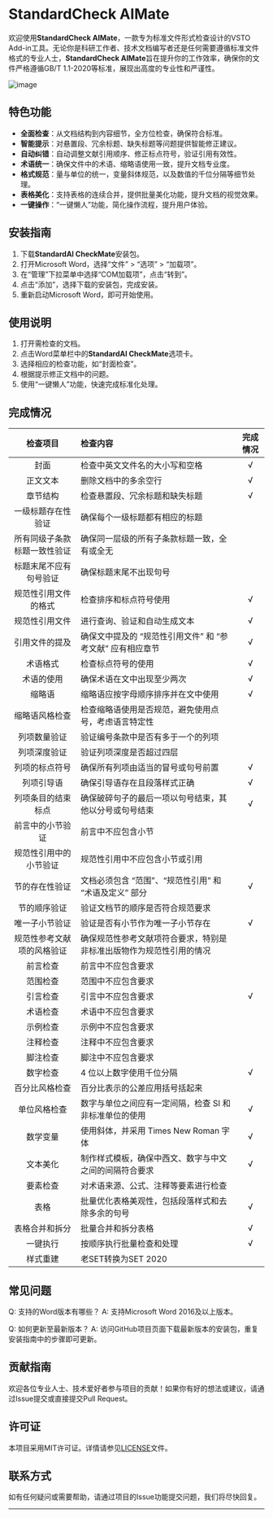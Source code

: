 # StandardCheck AIMate

欢迎使用**StandardCheck AIMate**，一款专为标准文件形式检查设计的VSTO Add-in工具。无论你是科研工作者、技术文档编写者还是任何需要遵循标准文件格式的专业人士，**StandardCheck AIMate**旨在提升你的工作效率，确保你的文件严格遵循GB/T 1.1-2020等标准，展现出高度的专业性和严谨性。

![image](https://github.com/zhangzhangco/CheckStandardfile/assets/5515762/fbd1970b-f842-40f9-988b-dd57fccb9689)

## 特色功能

- **全面检查**：从文档结构到内容细节，全方位检查，确保符合标准。
- **智能提示**：对悬置段、冗余标题、缺失标题等问题提供智能修正建议。
- **自动纠错**：自动调整文献引用顺序、修正标点符号，验证引用有效性。
- **术语统一**：确保文件中的术语、缩略语使用一致，提升文档专业度。
- **格式规范**：量与单位的统一，变量斜体规范，以及数值的千位分隔等细节处理。
- **表格美化**：支持表格的连续合并，提供批量美化功能，提升文档的视觉效果。
- **一键操作**：“一键懒人”功能，简化操作流程，提升用户体验。

## 安装指南

1. 下载**StandardAI CheckMate**安装包。
2. 打开Microsoft Word，选择“文件” > “选项” > “加载项”。
3. 在“管理”下拉菜单中选择“COM加载项”，点击“转到”。
4. 点击“添加”，选择下载的安装包，完成安装。
5. 重新启动Microsoft Word，即可开始使用。

## 使用说明

1. 打开需检查的文档。
2. 点击Word菜单栏中的**StandardAI CheckMate**选项卡。
3. 选择相应的检查功能，如“封面检查”。
4. 根据提示修正文档中的问题。
5. 使用“一键懒人”功能，快速完成标准化处理。

## 完成情况
| 检查项目 | 检查内容 | 完成情况 |
| :---: | :--- | :---: |
| 封面 | 检查中英文文件名的大小写和空格 | √ |
| 正文文本 | 删除文档中的多余空行 | √ |
| 章节结构 | 检查悬置段、冗余标题和缺失标题 | √ |
| 一级标题存在性验证 | 确保每个一级标题都有相应的标题 | |
| 所有同级子条款标题一致性验证 | 确保同一层级的所有子条款标题一致，全有或全无 | |
| 标题末尾不应有句号验证 | 确保标题末尾不出现句号 | |
| 规范性引用文件的格式 | 检查排序和标点符号使用 | √ |
| 规范性引用文件 | 进行查询、验证和自动生成文本 | √ |
| 引用文件的提及 | 确保文中提及的 “规范性引用文件” 和 “参考文献” 应有相应章节 | √ |
| 术语格式 | 检查标点符号的使用 | √ |
| 术语的使用 | 确保术语在文中出现至少两次 | √ |
| 缩略语 | 缩略语应按字母顺序排序并在文中使用 | √ |
| 缩略语风格检查 | 检查缩略语使用是否规范，避免使用点号，考虑语言特定性 | |
| 列项数量验证 | 验证编号条款中是否有多于一个的列项 | |
| 列项深度验证 | 验证列项深度是否超过四层 | |
| 列项的标点符号 | 确保所有列项由适当的冒号或句号前置 | √ |
| 列项引导语 | 确保引导语存在且段落样式正确 | √ |
| 列项条目的结束标点 | 确保破碎句子的最后一项以句号结束，其他以分号或句号结束 | √ |
| 前言中的小节验证 | 前言中不应包含小节 | |
| 规范性引用中的小节验证 | 规范性引用中不应包含小节或引用 | |
| 节的存在性验证 | 文档必须包含 “范围”、“规范性引用” 和 “术语及定义” 部分 | √ |
| 节的顺序验证 | 验证文档节的顺序是否符合规范要求 | |
| 唯一子小节验证 | 验证是否有小节作为唯一子小节存在 | √ |
| 规范性参考文献项的风格验证 | 确保规范性参考文献项符合要求，特别是非标准出版物作为规范性引用的情况 | |
| 前言检查 | 前言中不应包含要求 | |
| 范围检查 | 范围中不应包含要求 | |
| 引言检查 | 引言中不应包含要求 | √ |
| 术语检查 | 术语中不应包含要求 | |
| 示例检查 | 示例中不应包含要求 | |
| 注释检查 | 注释中不应包含要求 | |
| 脚注检查 | 脚注中不应包含要求 | |
| 数字检查 | 4 位以上数字使用千位分隔 | √ |
| 百分比风格检查 | 百分比表示的公差应用括号括起来 | |
| 单位风格检查 | 数字与单位之间应有一定间隔，检查 SI 和非标准单位的使用 | √ |
| 数学变量 | 使用斜体，并采用 Times New Roman 字体 | √ |
| 文本美化 | 制作样式模板，确保中西文、数字与中文之间的间隔符合要求 | √ |
| 要素检查 | 对术语来源、公式、注释等要素进行检查 | |
| 表格 | 批量优化表格美观性，包括段落样式和去除多余的句号 | √ |
| 表格合并和拆分 | 批量合并和拆分表格 | √ |
| 一键执行 | 按顺序执行批量检查和处理 | √ |
| 样式重建 | 老SET转换为SET 2020 | |
	
## 常见问题

Q: 支持的Word版本有哪些？
A: 支持Microsoft Word 2016及以上版本。

Q: 如何更新至最新版本？
A: 访问GitHub项目页面下载最新版本的安装包，重复安装指南中的步骤即可更新。

## 贡献指南

欢迎各位专业人士、技术爱好者参与项目的贡献！如果你有好的想法或建议，请通过Issue提交或直接提交Pull Request。

## 许可证

本项目采用MIT许可证。详情请参见[LICENSE](LICENSE)文件。

## 联系方式

如有任何疑问或需要帮助，请通过项目的Issue功能提交问题，我们将尽快回复。

---
